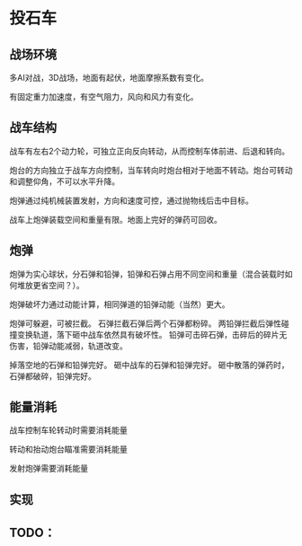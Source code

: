 # 投石车

## 战场环境

多AI对战，3D战场，地面有起伏，地面摩擦系数有变化。

有固定重力加速度，有空气阻力，风向和风力有变化。


## 战车结构

战车有左右2个动力轮，可独立正向反向转动，从而控制车体前进、后退和转向。

炮台的方向独立于战车方向控制，当车转向时炮台相对于地面不转动。炮台可转动和调整仰角，不可以水平升降。

炮弹通过纯机械装置发射，方向和速度可控，通过抛物线后击中目标。

战车上炮弹装载空间和重量有限。地面上完好的弹药可回收。


## 炮弹

炮弹为实心球状，分石弹和铅弹，铅弹和石弹占用不同空间和重量（混合装载时如何堆放更省空间？）。

炮弹破坏力通过动能计算，相同弹道的铅弹动能（当然）更大。

炮弹可躲避，可被拦截。
石弹拦截石弹后两个石弹都粉碎。
两铅弹拦截后弹性碰撞变换轨道，落下砸中战车依然具有破坏性。
铅弹可击碎石弹，击碎后的碎片无伤害，铅弹动能减弱，轨道改变。

掉落空地的石弹和铅弹完好。
砸中战车的石弹和铅弹完好。
砸中散落的弹药时，石弹都破碎，铅弹完好。


## 能量消耗

战车控制车轮转动时需要消耗能量

转动和抬动炮台瞄准需要消耗能量

发射炮弹需要消耗能量


## 实现




## TODO：
